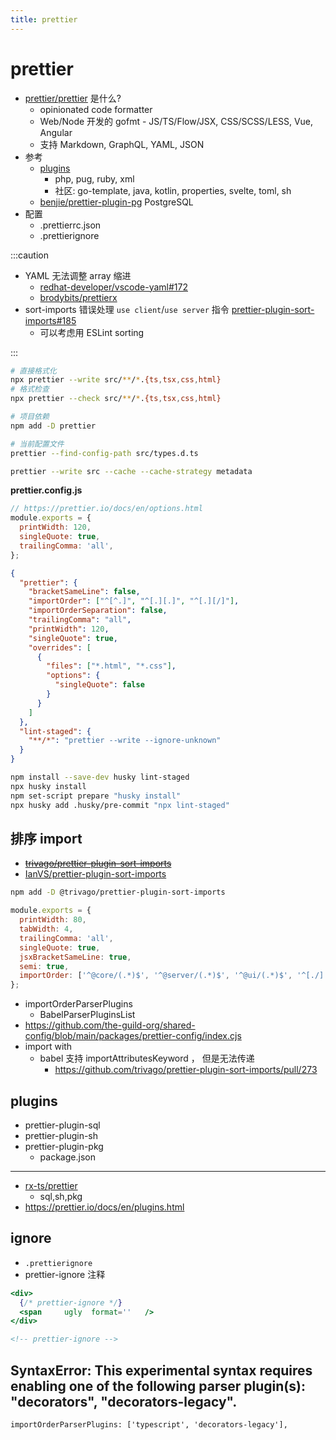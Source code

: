 ```yaml
---
title: prettier
---
```


# prettier

- [prettier/prettier](https://github.com/prettier/prettier) 是什么?
  - opinionated code formatter
  - Web/Node 开发的 gofmt - JS/TS/Flow/JSX, CSS/SCSS/LESS, Vue, Angular
  - 支持 Markdown, GraphQL, YAML, JSON
- 参考
  - [plugins](https://prettier.io/docs/en/plugins.html)
    - php, pug, ruby, xml
    - 社区: go-template, java, kotlin, properties, svelte, toml, sh
  - [benjie/prettier-plugin-pg](https://github.com/benjie/prettier-plugin-pg)
    PostgreSQL
- 配置
  - .prettierrc.json
  - .prettierignore

:::caution

- YAML 无法调整 array 缩进
  - [redhat-developer/vscode-yaml#172](https://github.com/redhat-developer/vscode-yaml/issues/172)
  - [brodybits/prettierx](https://github.com/brodybits/prettierx)
- sort-imports 错误处理 `use client`/`use server` 指令 [prettier-plugin-sort-imports#185](https://github.com/trivago/prettier-plugin-sort-imports/issues/185)
  - 可以考虑用 ESLint sorting

:::

```bash
# 直接格式化
npx prettier --write src/**/*.{ts,tsx,css,html}
# 格式检查
npx prettier --check src/**/*.{ts,tsx,css,html}

# 项目依赖
npm add -D prettier

# 当前配置文件
prettier --find-config-path src/types.d.ts

prettier --write src --cache --cache-strategy metadata
```

**prettier.config.js**

```js
// https://prettier.io/docs/en/options.html
module.exports = {
  printWidth: 120,
  singleQuote: true,
  trailingComma: 'all',
};
```

```json title="package.json"
{
  "prettier": {
    "bracketSameLine": false,
    "importOrder": ["^[^.]", "^[.][.]", "^[.][/]"],
    "importOrderSeparation": false,
    "trailingComma": "all",
    "printWidth": 120,
    "singleQuote": true,
    "overrides": [
      {
        "files": ["*.html", "*.css"],
        "options": {
          "singleQuote": false
        }
      }
    ]
  },
  "lint-staged": {
    "**/*": "prettier --write --ignore-unknown"
  }
}
```

```bash title="配合 lint-staged"
npm install --save-dev husky lint-staged
npx husky install
npm set-script prepare "husky install"
npx husky add .husky/pre-commit "npx lint-staged"
```

## 排序 import

- ~~[trivago/prettier-plugin-sort-imports](https://github.com/trivago/prettier-plugin-sort-imports)~~
- [IanVS/prettier-plugin-sort-imports](https://github.com/IanVS/prettier-plugin-sort-imports)

```bash
npm add -D @trivago/prettier-plugin-sort-imports
```

```js
module.exports = {
  printWidth: 80,
  tabWidth: 4,
  trailingComma: 'all',
  singleQuote: true,
  jsxBracketSameLine: true,
  semi: true,
  importOrder: ['^@core/(.*)$', '^@server/(.*)$', '^@ui/(.*)$', '^[./]'],
};
```

- importOrderParserPlugins
  - BabelParserPluginsList
- https://github.com/the-guild-org/shared-config/blob/main/packages/prettier-config/index.cjs
- import with
  - babel 支持 importAttributesKeyword ， 但是无法传递
    - https://github.com/trivago/prettier-plugin-sort-imports/pull/273

## plugins

- prettier-plugin-sql
- prettier-plugin-sh
- prettier-plugin-pkg
  - package.json

---

- [rx-ts/prettier](https://github.com/rx-ts/prettier)
  - sql,sh,pkg
- https://prettier.io/docs/en/plugins.html

## ignore

- `.prettierignore`
- prettier-ignore 注释

```jsx
<div>
  {/* prettier-ignore */}
  <span     ugly  format=''   />
</div>
```

```html
<!-- prettier-ignore -->
```

## SyntaxError: This experimental syntax requires enabling one of the following parser plugin(s): "decorators", "decorators-legacy".

```
importOrderParserPlugins: ['typescript', 'decorators-legacy'],
```
